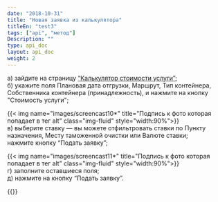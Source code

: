 ```yaml
---
date: "2018-10-31"
title: "Новая заявка из калькулятора"
titleEn: "test3"
tags: ["api", "метод"]
Description: ""
type: api_doc
layout: api_doc
weight: 2
---
```


а) зайдите на страницу <a href="https://my.fesco.com/offers" target="_blank">“Калькулятор стоимости услуги”</a>; <br/>
б) укажите поля Плановая дата отгрузки, Маршрут, Тип контейнера, Собственника контейнера (принадлежность), и нажмите на кнопку "Стоимость услуги";

{{< img name="images/screencast10*" title="Подпись к фото которая попадает в тег alt" class="img-fluid" style="width:90%">}} <br/>
в) выберите ставку — вы можете отфильтровать ставки по Пункту назначения, Месту таможенной очистки или Валюте ставки;
<br/> нажмите кнопку “Подать заявку”;

{{< img name="images/screencast11*" title="Подпись к фото которая попадает в тег alt" class="img-fluid" style="width:90%">}}
<br/>
г) заполните оставшиеся поля; <br/>
д) нажмите на кнопку “Подать заявку”.

{{<alert icon="envelope" color="alert8-light" text="После отправки заявки вам будет отправлено уведомление с деталями заявки на электронный адрес. По желанию вы можете продолжать переписку, нажимая ОТВЕТИТЬ  на письмо заявки." close="false">}} 


